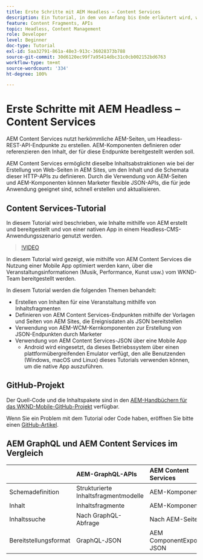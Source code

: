 ```yaml
---
title: Erste Schritte mit AEM Headless – Content Services
description: Ein Tutorial, in dem von Anfang bis Ende erläutert wird, wie Inhalte mithilfe von AEM Headless aufgebaut und bereitgestellt werden können.
feature: Content Fragments, APIs
topic: Headless, Content Management
role: Developer
level: Beginner
doc-type: Tutorial
exl-id: 5aa32791-861a-48e3-913c-36028373b788
source-git-commit: 30d6120ec99f7a95414dbc31c0cb002152bd6763
workflow-type: tm+mt
source-wordcount: '334'
ht-degree: 100%

---
```


# Erste Schritte mit AEM Headless – Content Services

AEM Content Services nutzt herkömmliche AEM-Seiten, um Headless-REST-API-Endpunkte zu erstellen. AEM-Komponenten definieren oder referenzieren den Inhalt, der für diese Endpunkte bereitgestellt werden soll.

AEM Content Services ermöglicht dieselbe Inhaltsabstraktionen wie bei der Erstellung von Web-Seiten in AEM Sites, um den Inhalt und die Schemata dieser HTTP-APIs zu definieren. Durch die Verwendung von AEM-Seiten und AEM-Komponenten können Marketer flexible JSON-APIs, die für jede Anwendung geeignet sind, schnell erstellen und aktualisieren.

## Content Services-Tutorial

In diesem Tutorial wird beschrieben, wie Inhalte mithilfe von AEM erstellt und bereitgestellt und von einer nativen App in einem Headless-CMS-Anwendungsszenario genutzt werden.

>[!VIDEO](https://video.tv.adobe.com/v/28315?quality=12&learn=on)

In diesem Tutorial wird gezeigt, wie mithilfe von AEM Content Services die Nutzung einer Mobile App optimiert werden kann, über die Veranstaltungsinformationen (Musik, Performance, Kunst usw.) vom WKND-Team bereitgestellt werden.

In diesem Tutorial werden die folgenden Themen behandelt:

* Erstellen von Inhalten für eine Veranstaltung mithilfe von Inhaltsfragmenten
* Definieren von AEM Content Services-Endpunkten mithilfe der Vorlagen und Seiten von AEM Sites, die Ereignisdaten als JSON bereitstellen
* Verwendung von AEM-WCM-Kernkomponenten zur Erstellung von JSON-Endpunkten durch Marketer
* Verwendung von AEM Content Services-JSON über eine Mobile App
   * Android wird eingesetzt, da dieses Betriebssystem über einen plattformübergreifenden Emulator verfügt, den alle Benutzenden (Windows, macOS und Linux) dieses Tutorials verwenden können, um die native App auszuführen.

## GitHub-Projekt

Der Quell-Code und die Inhaltspakete sind in den [AEM-Handbüchern für das WKND-Mobile-GitHub-Projekt](https://github.com/adobe/aem-guides-wknd-mobile) verfügbar.

Wenn Sie ein Problem mit dem Tutorial oder Code haben, eröffnen Sie bitte einen [GitHub-Artikel](https://github.com/adobe/aem-guides-wknd-mobile/issues).

## AEM GraphQL und AEM Content Services im Vergleich

|                                | AEM-GraphQL-APIs | AEM Content Services |
|--------------------------------|:-----------------|:---------------------|
| Schemadefinition | Strukturierte Inhaltsfragmentmodelle | AEM-Komponenten |
| Inhalt | Inhaltsfragmente | AEM-Komponenten |
| Inhaltssuche | Nach GraphQL-Abfrage | Nach AEM-Seite |
| Bereitstellungsformat | GraphQL-JSON | AEM ComponentExporter-JSON |
